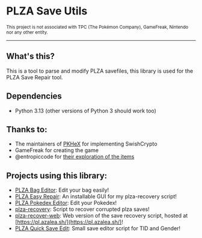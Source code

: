# PLZA Save Utils
<sub>This project is not associated with TPC (The Pokémon Company), GameFreak, Nintendo nor any other entity.</sub>

---

## What's this?
This is a tool to parse and modify PLZA savefiles, this library is used for the PLZA Save Repair tool.

## Dependencies
- Python 3.13 (other versions of Python 3 should work too)

## Thanks to:
- The maintainers of [PKHeX](https://github.com/kwsch/PKHeX/) for implementing SwishCrypto
- GameFreak for creating the game
- @entropiccode for [their exploration of the items](https://github.com/entropiccode/legends_za_item_codes/)

## Projects using this library:
- [PLZA Bag Editor](https://github.com/lucaspaulukx/plza-bag-editor): Edit your bag easily!
- [PLZA Easy Repair](https://github.com/Cracky0001/PLZA-Easy-Repair): An installable GUI for my plza-recovery script!
- [PLZA Pokedex Editor](https://github.com/AngeHell47/PLZA-Pokedex-Editor): Edit your Pokedex!
- [plza-recovery](https://github.com/azalea-w/plza-recovery): Script to recover corrupted plza saves!
- [plza-recover-web](https://github.com/azalea-w/plza-recovery-web): Web version of the save recovery script, hosted at [https://pl.azalea.sh/](https://pl.azalea.sh/)!
- [PLZA Quick Save Edit](https://github.com/azalea-w/plza-qse): Small save editor script for TID and Gender!
